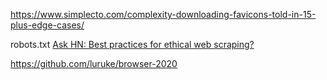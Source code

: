 https://www.simplecto.com/complexity-downloading-favicons-told-in-15-plus-edge-cases/

robots.txt
[Ask HN: Best practices for ethical web scraping?](https://news.ycombinator.com/item?id=22778089)


https://github.com/luruke/browser-2020